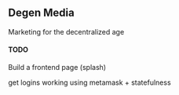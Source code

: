 ##  Degen Media 

Marketing for the decentralized age


#### TODO 

Build a frontend page (splash) 

get logins working using metamask + statefulness 




 